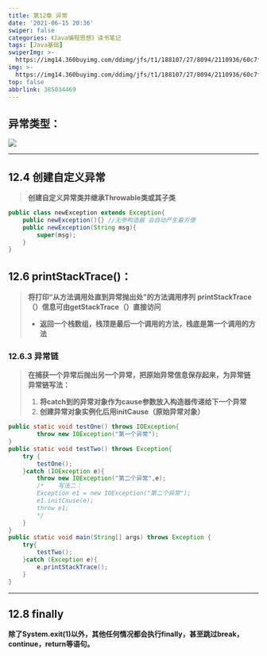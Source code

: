 ```yaml
---
title: 第12章 异常
date: '2021-06-15 20:36'
swiper: false
categories: 《Java编程思想》读书笔记
tags: [Java基础]
swiperImg: >-
  https://img14.360buyimg.com/ddimg/jfs/t1/188107/27/8094/2110936/60c7fc85E3f13d1ec/767e5ecd762b215f.jpg
img: >-
  https://img14.360buyimg.com/ddimg/jfs/t1/188107/27/8094/2110936/60c7fc85E3f13d1ec/767e5ecd762b215f.jpg
top: false
abbrlink: 385034469
---
```

## 异常类型：
![](https://img12.360buyimg.com/ddimg/jfs/t1/193416/23/8345/103204/60c85e4cEf4c28547/920bb04309c42c67.jpg)

---


## 12.4 创建自定义异常
> **创建自定义异常类并继承Throwable类或其子类**


```java
public class newException extends Exception{
	public newException(){} //无参构造器 会自动产生最方便
    public newException(String msg){
        super(msg);
    }
}
```


## 12.6 printStackTrace()：
> **将打印“从方法调用处直到异常抛出处”的方法调用序列**
> **printStackTrace（）信息可由getStackTrace（）直接访问**
> - **返回一个栈数组，栈顶是最后一个调用的方法，栈底是第一个调用的方法**



### 12.6.3 异常链
> **在捕获一个异常后抛出另一个异常，把原始异常信息保存起来，为异常链**
> **异常链写法：**
> 1. **将catch到的异常对象作为cause参数放入构造器传递给下一个异常**
> 1. **创建异常对象实例化后用initCause（原始异常对象）**



```java
public static void testOne() throws IOException{
        throw new IOException("第一个异常");
}
public static void testTwo() throws Exception{
	try {
		testOne();
	}catch (IOException e){
		throw new IOException("第二个异常",e);
        /*    写法二：
        Exception e1 = new IOException("第二个异常");
        e1.initCause(e);
        throw e1;
        */
	}
}
public static void main(String[] args) throws Exception {
	try{
		testTwo();
	}catch (Exception e){
		e.printStackTrace();
	}
}
```

---

## 12.8 finally
**除了System.exit(1)以外，其他任何情况都会执行finally，甚至跳过break，continue，return等语句。**
